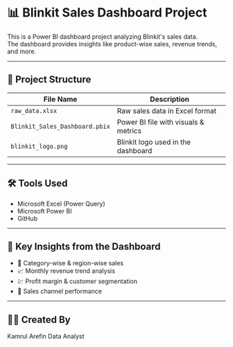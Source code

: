 # 📊 Blinkit Sales Dashboard Project

This is a Power BI dashboard project analyzing Blinkit's sales data.  
The dashboard provides insights like product-wise sales, revenue trends, and more.

---

## 📁 Project Structure

| File Name                     | Description                           |
|------------------------------|---------------------------------------|
| `raw_data.xlsx`              | Raw sales data in Excel format        |
| `Blinkit_Sales_Dashboard.pbix` | Power BI file with visuals & metrics |
| `blinkit_logo.png`           | Blinkit logo used in the dashboard    |

---

## 🛠 Tools Used

- Microsoft Excel (Power Query)
- Microsoft Power BI
- GitHub

---

## 📌 Key Insights from the Dashboard

- 🧺 Category-wise & region-wise sales
- 📈 Monthly revenue trend analysis
- 💹 Profit margin & customer segmentation
- 🛒 Sales channel performance

---

## 🙋‍♂️ Created By
Kamrul Arefin
Data Analyst 
